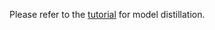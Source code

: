 Please refer to the [tutorial](../../docs/deployment/slim/distill/distill.md) for model distillation.
